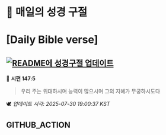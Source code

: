 # 🙏 매일의 성경 구절
# [Daily Bible verse]
## [![README에 성경구절 업데이트](https://github.com/DONGSUKA/first_test/actions/workflows/update-readme-bible.yml/badge.svg)](https://github.com/DONGSUKA/first_test/actions/workflows/update-readme-bible.yml)
<!-- START_BIBLE_VERSE -->
📖 **시편 147:5**
> 우리 주는 위대하시며 능력이 많으시며 그의 지혜가 무궁하시도다

🕊️ _업데이트 시각: 2025-07-30 19:00:37 KST_
  <!-- END_BIBLE_VERSE -->
## GITHUB_ACTION
